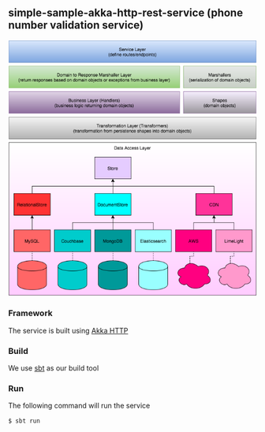 ## simple-sample-akka-http-rest-service (phone number validation service)

![Architecture](docs/ArchitectureLayersDiagram.png)

### Framework

The service is built using [Akka HTTP](http://doc.akka.io/docs/akka-stream-and-http-experimental/current/scala/http/index.html)

### Build

We use [sbt](http://www.scala-sbt.org) as our build tool

### Run

The following command will run the service

```
$ sbt run
```